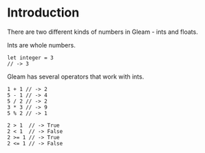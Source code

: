 # Introduction

There are two different kinds of numbers in Gleam - ints and floats.

Ints are whole numbers.

```gleam
let integer = 3
// -> 3
```

Gleam has several operators that work with ints.

```gleam
1 + 1 // -> 2
5 - 1 // -> 4
5 / 2 // -> 2
3 * 3 // -> 9
5 % 2 // -> 1

2 > 1  // -> True
2 < 1  // -> False
2 >= 1 // -> True
2 <= 1 // -> False
```
